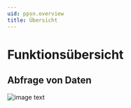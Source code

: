 ```yaml
---
uid: ppsn.overview
title: Übersicht
---
```


# Funktionsübersicht

## Abfrage von Daten

![image text](~/images/resource_request.png)